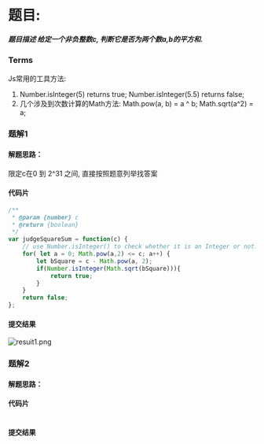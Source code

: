 # 题目:
##### 题目描述 给定一个非负整数c, 判断它是否为两个数a,b的平方和.

### Terms
Js常用的工具方法: 
1. Number.isInteger(5) returns true;
   Number.isInteger(5.5) returns false;
2. 几个涉及到次数计算的Math方法:
    Math.pow(a, b) = a ^ b;
    Math.sqrt(a^2) = a;
    

### 题解1
#### 解题思路： 
限定c在0 到 2^31 之间, 直接按照题意列举找答案


#### 代码片

```javascript
/**
 * @param {number} c
 * @return {boolean}
 */
var judgeSquareSum = function(c) {
    // use Number.isInteger() to check whether it is an Integer or not.
    for( let a = 0; Math.pow(a,2) <= c; a++) {
        let bSquare = c - Math.pow(a, 2);
        if(Number.isInteger(Math.sqrt(bSquare))){
            return true;
        }
    }
    return false;
};
```

#### 提交结果
![resuit1.png](https://note.youdao.com/yws/res/e/WEBRESOURCE1d4d856d23811aae54bc6a72093b2b2e)

### 题解2
#### 解题思路： 

#### 代码片

```js

```
#### 提交结果
